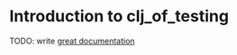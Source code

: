# Introduction to clj_of_testing

TODO: write [great documentation](http://jacobian.org/writing/what-to-write/)
